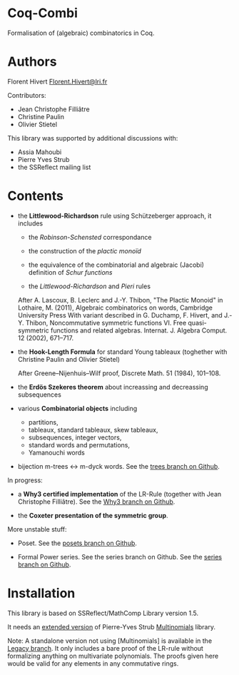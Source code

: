 Coq-Combi
=========

Formalisation of (algebraic) combinatorics in Coq.

Authors
========================================================================

Florent Hivert <Florent.Hivert@lri.fr>

Contributors:

- Jean Christophe Filliâtre
- Christine Paulin
- Olivier Stietel

This library was supported by additional discussions with:

- Assia Mahoubi
- Pierre Yves Strub
- the SSReflect mailing list

Contents
========================================================================

* the **Littlewood-Richardson** rule using Schützeberger approach, it includes

  - the *Robinson-Schensted* correspondance

  - the construction of the *plactic monoïd*

  - the equivalence of the combinatorial and algebraic (Jacobi) definition of
    *Schur functions*

  - the *Littlewood-Richardson* and *Pieri* rules

  After A. Lascoux, B. Leclerc and J.-Y. Thibon, "The Plactic Monoid" in
  Lothaire, M. (2011), Algebraic combinatorics on words, Cambridge University
  Press With variant described in G. Duchamp, F. Hivert, and J.-Y. Thibon,
  Noncommutative symmetric functions VI. Free quasi-symmetric functions and
  related algebras. Internat. J. Algebra Comput. 12 (2002), 671–717.

* the **Hook-Length Formula** for standard Young tableaux
  (toghether with Christine Paulin and Olivier Stietel)

  After Greene–Nijenhuis–Wilf proof, Discrete Math. 51 (1984), 101–108.

* the **Erdös Szekeres theorem** about increassing and decreassing subsequences

* various **Combinatorial objects** including

  - partitions,
  - tableaux, standard tableaux, skew tableaux,
  - subsequences, integer vectors,
  - standard words and permutations,
  - Yamanouchi words

*  bijection m-trees <-> m-dyck words.
   See the [trees branch on Github](https://github.com/hivert/Coq-Combi/tree/trees).

In progress:

*  a **Why3 certified implementation** of the LR-Rule
   (together with Jean Christophe Filliâtre).
   See the [Why3 branch on Github](https://github.com/hivert/Coq-Combi/tree/Why3).

*  the **Coxeter presentation of the symmetric group**.

More unstable stuff:

*  Poset.
   See the [posets branch on Github](https://github.com/hivert/Coq-Combi/tree/posets).

*  Formal Power series. See the series branch on Github.
   See the [series branch on Github](https://github.com/hivert/Coq-Combi/tree/series).


Installation
========================================================================

This library is based on SSReflect/MathComp Library version 1.5.

It needs an [extended version](https://github.com/hivert/multinomials-ssr)
of Pierre-Yves Strub [Multinomials](https://github.com/strub/multinomials-ssr)
library.


Note: A standalone version not using [Multinomials] is available in the
[Legacy branch](https://github.com/hivert/Coq-Combi/tree/Legacy). It only
includes a bare proof of the LR-rule without formalizing anything on
multivariate polynomials. The proofs given here would be valid for any
elements in any commutative rings.

